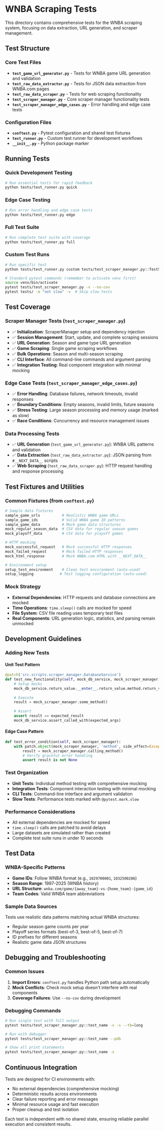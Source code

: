 # WNBA Scraping Tests

This directory contains comprehensive tests for the WNBA scraping system, focusing on data extraction, URL generation, and scraper management.

## Test Structure

### Core Test Files

- **`test_game_url_generator.py`** - Tests for WNBA game URL generation and validation
- **`test_raw_data_extractor.py`** - Tests for JSON data extraction from WNBA.com pages  
- **`test_raw_data_scraper.py`** - Tests for web scraping functionality
- **`test_scraper_manager.py`** - Core scraper manager functionality tests
- **`test_scraper_manager_edge_cases.py`** - Error handling and edge case tests

### Configuration Files

- **`conftest.py`** - Pytest configuration and shared test fixtures
- **`test_runner.py`** - Custom test runner for development workflows
- **`__init__.py`** - Python package marker

## Running Tests

### Quick Development Testing
```bash
# Run essential tests for rapid feedback
python tests/test_runner.py quick
```

### Edge Case Testing  
```bash
# Run error handling and edge case tests
python tests/test_runner.py edge
```

### Full Test Suite
```bash
# Run complete test suite with coverage
python tests/test_runner.py full
```

### Custom Test Runs
```bash
# Run specific test
python tests/test_runner.py custom tests/test_scraper_manager.py::TestScraperManager::test_scrape_season

# Standard pytest commands (remember to activate venv first)
source venv/bin/activate
pytest tests/test_scraper_manager.py -v --no-cov
pytest tests/ -m "not slow" -v  # Skip slow tests
```

## Test Coverage

### Scraper Manager Tests (`test_scraper_manager.py`)
- ✅ **Initialization**: ScraperManager setup and dependency injection
- ✅ **Session Management**: Start, update, and complete scraping sessions
- ✅ **URL Generation**: Season and game type URL generation
- ✅ **Game Scraping**: Single game scraping workflows
- ✅ **Bulk Operations**: Season and multi-season scraping
- ✅ **CLI Interface**: All command-line commands and argument parsing
- ✅ **Integration Testing**: Real component integration with minimal mocking

### Edge Case Tests (`test_scraper_manager_edge_cases.py`)
- ✅ **Error Handling**: Database failures, network timeouts, invalid responses
- ✅ **Boundary Conditions**: Empty seasons, invalid limits, future seasons
- ✅ **Stress Testing**: Large season processing and memory usage (marked as slow)
- ✅ **Race Conditions**: Concurrency and resource management issues

### Data Processing Tests
- ✅ **URL Generation** (`test_game_url_generator.py`): WNBA URL patterns and validation
- ✅ **Data Extraction** (`test_raw_data_extractor.py`): JSON parsing from `#__NEXT_DATA__` scripts
- ✅ **Web Scraping** (`test_raw_data_scraper.py`): HTTP request handling and response processing

## Test Fixtures and Utilities

### Common Fixtures (from `conftest.py`)
```python
# Sample data fixtures
sample_game_urls          # Realistic WNBA game URLs
sample_game_ids           # Valid WNBA game ID patterns
sample_game_data          # Mock game data structures
mock_regular_season_data  # CSV data for regular season games
mock_playoff_data         # CSV data for playoff games

# HTTP mocking
mock_successful_request   # Mock successful HTTP responses
mock_failed_request       # Mock failed HTTP responses
mock_html_response        # Mock WNBA.com HTML with __NEXT_DATA__

# Environment setup
setup_test_environment    # Clean test environment (auto-used)
setup_logging            # Test logging configuration (auto-used)
```

### Mock Strategy
- **External Dependencies**: HTTP requests and database connections are mocked
- **Time Operations**: `time.sleep()` calls are mocked for speed
- **File System**: CSV file reading uses temporary test files
- **Real Components**: URL generation logic, statistics, and parsing remain unmocked

## Development Guidelines

### Adding New Tests

#### Unit Test Pattern
```python
@patch('src.scripts.scraper_manager.DatabaseService')
def test_new_functionality(self, mock_db_service, mock_scraper_manager):
    # Setup mocks
    mock_db_service.return_value.__enter__.return_value.method.return_value = expected
    
    # Execute
    result = mock_scraper_manager.some_method()
    
    # Assert
    assert result == expected_result
    mock_db_service.assert_called_with(expected_args)
```

#### Edge Case Pattern
```python
def test_error_condition(self, mock_scraper_manager):
    with patch.object(mock_scraper_manager, 'method', side_effect=Exception("Error")):
        result = mock_scraper_manager.calling_method()
        # Verify graceful error handling
        assert result is not None
```

### Test Organization
- **Unit Tests**: Individual method testing with comprehensive mocking
- **Integration Tests**: Component interaction testing with minimal mocking
- **CLI Tests**: Command-line interface and argument validation
- **Slow Tests**: Performance tests marked with `@pytest.mark.slow`

### Performance Considerations
- All external dependencies are mocked for speed
- `time.sleep()` calls are patched to avoid delays
- Large datasets are simulated rather than created
- Complete test suite runs in under 10 seconds

## Test Data

### WNBA-Specific Patterns
- **Game IDs**: Follow WNBA format (e.g., `1029700001`, `1032500286`)
- **Season Range**: 1997-2025 (WNBA history)  
- **URL Structure**: `wnba.com/game/{away_team}-vs-{home_team}-{game_id}`
- **Team Codes**: Valid WNBA team abbreviations

### Sample Data Sources
Tests use realistic data patterns matching actual WNBA structures:
- Regular season game counts per year
- Playoff series formats (best-of-3, best-of-5, best-of-7)
- ID prefixes for different seasons
- Realistic game data JSON structures

## Debugging and Troubleshooting

### Common Issues
1. **Import Errors**: `conftest.py` handles Python path setup automatically
2. **Mock Conflicts**: Check mock setup doesn't interfere with real components
3. **Coverage Failures**: Use `--no-cov` during development

### Debugging Commands
```bash
# Run single test with full output
pytest tests/test_scraper_manager.py::test_name -v -s --tb=long

# Run with debugger
pytest tests/test_scraper_manager.py::test_name --pdb

# Show all print statements
pytest tests/test_scraper_manager.py::test_name -s
```

## Continuous Integration

Tests are designed for CI environments with:
- No external dependencies (comprehensive mocking)
- Deterministic results across environments
- Clear failure reporting and error messages
- Minimal resource usage and fast execution
- Proper cleanup and test isolation

Each test is independent with no shared state, ensuring reliable parallel execution and consistent results.